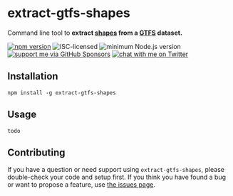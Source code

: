 # extract-gtfs-shapes

Command line tool to **extract [shapes](https://gtfs.org/reference/static#shapestxt) from a [GTFS](https://gtfs.org) dataset.**

[![npm version](https://img.shields.io/npm/v/extract-gtfs-shapes.svg)](https://www.npmjs.com/package/extract-gtfs-shapes)
![ISC-licensed](https://img.shields.io/github/license/derhuerst/extract-gtfs-shapes.svg)
![minimum Node.js version](https://img.shields.io/node/v/extract-gtfs-shapes.svg)
[![support me via GitHub Sponsors](https://img.shields.io/badge/support%20me-donate-fa7664.svg)](https://github.com/sponsors/derhuerst)
[![chat with me on Twitter](https://img.shields.io/badge/chat%20with%20me-on%20Twitter-1da1f2.svg)](https://twitter.com/derhuerst)


## Installation

```shell
npm install -g extract-gtfs-shapes
```


## Usage

```
todo
```


## Contributing

If you have a question or need support using `extract-gtfs-shapes`, please double-check your code and setup first. If you think you have found a bug or want to propose a feature, use [the issues page](https://github.com/derhuerst/extract-gtfs-shapes/issues).
